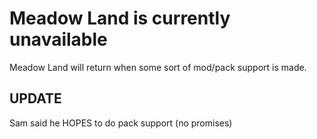 # Meadow Land is currently unavailable
Meadow Land will return when some sort of mod/pack support is made.

## UPDATE

Sam said he HOPES to do pack support (no promises)
<!--
## [View Packs](rp/index/INDEX.md)

## What can I add to Meadow Land?
"Resource Packs" for now, AKA modifying the "FormContent" folder.
No decompiling and making actual mods for now please!

# Meadow Land
Modding hub for the Desktop Meadow, delivered to you by the ResourceHub project
## Records!

GameLover153 was the first person to make a pack! 
-->
